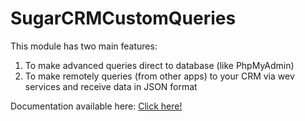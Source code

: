 # SugarCRMCustomQueries

This module has two main features:

1. To make advanced queries direct to database (like PhpMyAdmin)
2. To make remotely queries (from other apps) to your CRM via wev services and receive data in JSON format

Documentation available here:
[Click here!](http://www.sugarqueries.com)
